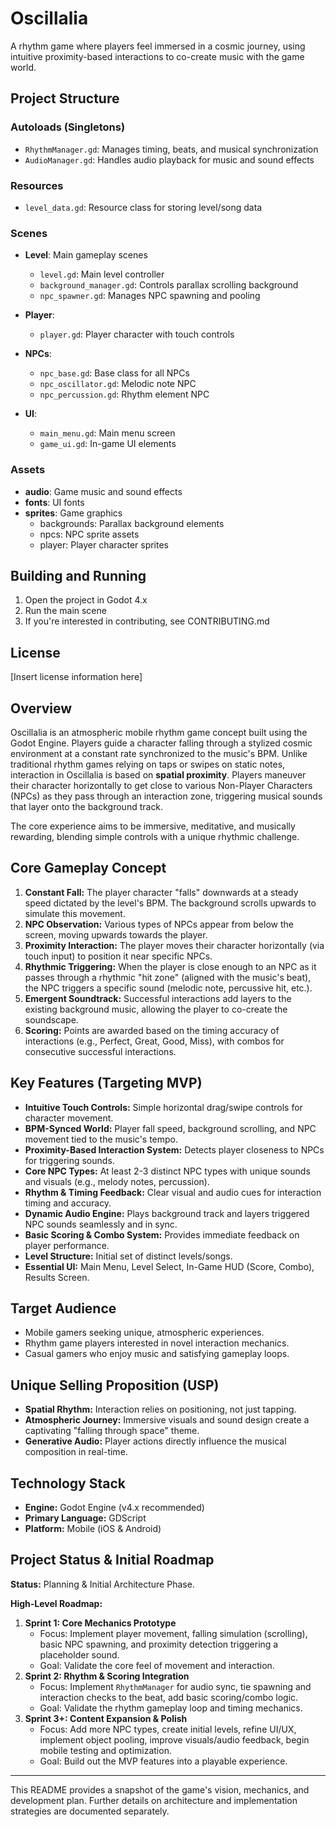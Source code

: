 # Oscillalia

A rhythm game where players feel immersed in a cosmic journey, using intuitive proximity-based interactions to co-create music with the game world.

## Project Structure

### Autoloads (Singletons)
- `RhythmManager.gd`: Manages timing, beats, and musical synchronization
- `AudioManager.gd`: Handles audio playback for music and sound effects

### Resources
- `level_data.gd`: Resource class for storing level/song data

### Scenes
- **Level**: Main gameplay scenes
  - `level.gd`: Main level controller
  - `background_manager.gd`: Controls parallax scrolling background
  - `npc_spawner.gd`: Manages NPC spawning and pooling

- **Player**:
  - `player.gd`: Player character with touch controls

- **NPCs**:
  - `npc_base.gd`: Base class for all NPCs
  - `npc_oscillator.gd`: Melodic note NPC
  - `npc_percussion.gd`: Rhythm element NPC

- **UI**:
  - `main_menu.gd`: Main menu screen
  - `game_ui.gd`: In-game UI elements

### Assets
- **audio**: Game music and sound effects
- **fonts**: UI fonts
- **sprites**: Game graphics
  - backgrounds: Parallax background elements
  - npcs: NPC sprite assets
  - player: Player character sprites

## Building and Running

1. Open the project in Godot 4.x
2. Run the main scene
3. If you're interested in contributing, see CONTRIBUTING.md

## License

[Insert license information here]

## Overview

Oscillalia is an atmospheric mobile rhythm game concept built using the Godot Engine. Players guide a character falling through a stylized cosmic environment at a constant rate synchronized to the music's BPM. Unlike traditional rhythm games relying on taps or swipes on static notes, interaction in Oscillalia is based on **spatial proximity**. Players maneuver their character horizontally to get close to various Non-Player Characters (NPCs) as they pass through an interaction zone, triggering musical sounds that layer onto the background track.

The core experience aims to be immersive, meditative, and musically rewarding, blending simple controls with a unique rhythmic challenge.

## Core Gameplay Concept

1.  **Constant Fall:** The player character "falls" downwards at a steady speed dictated by the level's BPM. The background scrolls upwards to simulate this movement.
2.  **NPC Observation:** Various types of NPCs appear from below the screen, moving upwards towards the player.
3.  **Proximity Interaction:** The player moves their character horizontally (via touch input) to position it near specific NPCs.
4.  **Rhythmic Triggering:** When the player is close enough to an NPC as it passes through a rhythmic "hit zone" (aligned with the music's beat), the NPC triggers a specific sound (melodic note, percussive hit, etc.).
5.  **Emergent Soundtrack:** Successful interactions add layers to the existing background music, allowing the player to co-create the soundscape.
6.  **Scoring:** Points are awarded based on the timing accuracy of interactions (e.g., Perfect, Great, Good, Miss), with combos for consecutive successful interactions.

## Key Features (Targeting MVP)

*   **Intuitive Touch Controls:** Simple horizontal drag/swipe controls for character movement.
*   **BPM-Synced World:** Player fall speed, background scrolling, and NPC movement tied to the music's tempo.
*   **Proximity-Based Interaction System:** Detects player closeness to NPCs for triggering sounds.
*   **Core NPC Types:** At least 2-3 distinct NPC types with unique sounds and visuals (e.g., melody notes, percussion).
*   **Rhythm & Timing Feedback:** Clear visual and audio cues for interaction timing and accuracy.
*   **Dynamic Audio Engine:** Plays background track and layers triggered NPC sounds seamlessly and in sync.
*   **Basic Scoring & Combo System:** Provides immediate feedback on player performance.
*   **Level Structure:** Initial set of distinct levels/songs.
*   **Essential UI:** Main Menu, Level Select, In-Game HUD (Score, Combo), Results Screen.

## Target Audience

*   Mobile gamers seeking unique, atmospheric experiences.
*   Rhythm game players interested in novel interaction mechanics.
*   Casual gamers who enjoy music and satisfying gameplay loops.

## Unique Selling Proposition (USP)

*   **Spatial Rhythm:** Interaction relies on positioning, not just tapping.
*   **Atmospheric Journey:** Immersive visuals and sound design create a captivating "falling through space" theme.
*   **Generative Audio:** Player actions directly influence the musical composition in real-time.

## Technology Stack

*   **Engine:** Godot Engine (v4.x recommended)
*   **Primary Language:** GDScript
*   **Platform:** Mobile (iOS & Android)

## Project Status & Initial Roadmap

**Status:** Planning & Initial Architecture Phase.

**High-Level Roadmap:**

1.  **Sprint 1: Core Mechanics Prototype**
    *   Focus: Implement player movement, falling simulation (scrolling), basic NPC spawning, and proximity detection triggering a placeholder sound.
    *   Goal: Validate the core feel of movement and interaction.
2.  **Sprint 2: Rhythm & Scoring Integration**
    *   Focus: Implement `RhythmManager` for audio sync, tie spawning and interaction checks to the beat, add basic scoring/combo logic.
    *   Goal: Validate the rhythm gameplay loop and timing mechanics.
3.  **Sprint 3+: Content Expansion & Polish**
    *   Focus: Add more NPC types, create initial levels, refine UI/UX, implement object pooling, improve visuals/audio feedback, begin mobile testing and optimization.
    *   Goal: Build out the MVP features into a playable experience.

---

This README provides a snapshot of the game's vision, mechanics, and development plan. Further details on architecture and implementation strategies are documented separately.

